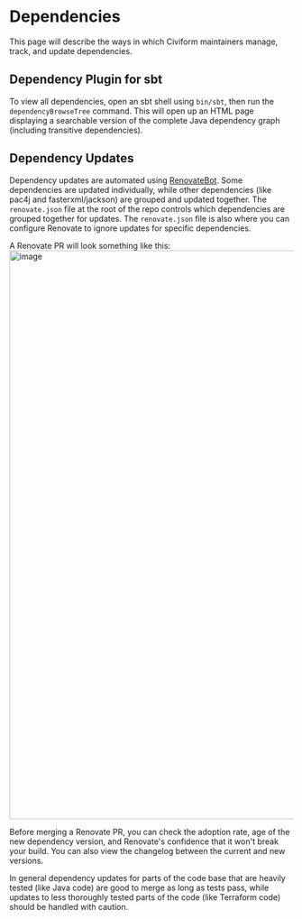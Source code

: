 # Dependencies

This page will describe the ways in which Civiform maintainers manage, track, and update dependencies.

## Dependency Plugin for sbt

To view all dependencies, open an sbt shell using `bin/sbt`, then run the `dependencyBrowseTree` command. This will open up an HTML page displaying a searchable version of the complete Java dependency graph (including transitive dependencies). 

## Dependency Updates

Dependency updates are automated using [RenovateBot](https://docs.renovatebot.com/). Some dependencies are updated individually, while other dependencies (like pac4j and fasterxml/jackson) are grouped and updated together. The `renovate.json` file at the root of the repo controls which dependencies are grouped together for updates. The `renovate.json` file is also where you can configure Renovate to ignore updates for specific dependencies.

A Renovate PR will look something like this:
<img width="1009" alt="image" src="https://user-images.githubusercontent.com/19631367/160932499-3c19b703-841b-4c39-837e-7e608f72a78b.png">

Before merging a Renovate PR, you can check the adoption rate, age of the new dependency version, and Renovate's confidence that it won't break your build. You can also view the changelog between the current and new versions.

In general dependency updates for parts of the code base that are heavily tested (like Java code) are good to merge as long as tests pass, while updates to less thoroughly tested parts of the code (like Terraform code) should be handled with caution.
